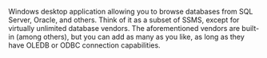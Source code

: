 Windows desktop application allowing you to browse databases from SQL Server, Oracle, and others.  Think of it
as a subset of SSMS, except for virtually unlimited database vendors.  The aforementioned vendors are built-in
(among others), but you can add as many as you like, as long as they have OLEDB or ODBC connection capabilities.
